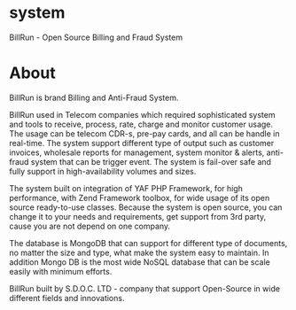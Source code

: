 system
======

BillRun - Open Source Billing and Fraud System


About
======
BillRun is brand Billing and Anti-Fraud System.

BillRun used in Telecom companies which required sophisticated system and tools to receive, process, rate, charge and monitor customer usage. The usage can be telecom CDR-s, pre-pay cards, and all can be handle in real-time. The system support different type of output such as customer invoices, wholesale reports for management, system monitor & alerts, anti-fraud system that can be trigger event. The system is fail-over safe and fully support in high-availability volumes and sizes. 

The system built on integration of YAF PHP Framework, for high performance, with Zend Framework toolbox, for wide usage of its open source ready-to-use classes. Because the system is open source, you can change it to your needs and requirements, get support from 3rd party, cause you are not depend on one company.

The database is MongoDB that can support for different type of documents, no matter the size and type, what make the system easy to maintain. In addition Mongo DB is the most wide NoSQL database that can be scale easily with minimum efforts.

BillRun built by S.D.O.C. LTD - company that support Open-Source in wide different fields and innovations.


